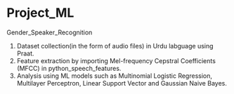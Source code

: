 # Project_ML
Gender_Speaker_Recognition
1. Dataset collection(in the form of audio files) in Urdu labguage using Praat.
2. Feature extraction by importing Mel-frequency Cepstral Coefficients (MFCC) in python_speech_features.
3. Analysis using ML models such as Multinomial Logistic Regression, Multilayer Perceptron, Linear Support Vector and Gaussian Naive Bayes.
